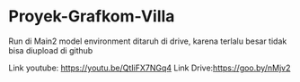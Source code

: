 # Proyek-Grafkom-Villa

Run di Main2
model environment ditaruh di drive, karena terlalu besar tidak bisa diupload di github

Link youtube: https://youtu.be/QtIiFX7NGq4
Link Drive:https://goo.by/nMjv2

